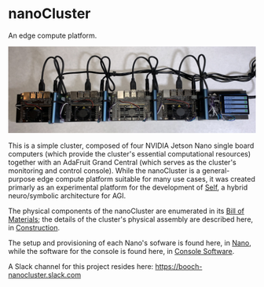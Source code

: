# nanoCluster
An edge compute platform.

<img src="/Documentation/Images/top.jpg" alt="nanoCluster">

This is a simple cluster, composed of four NVIDIA Jetson Nano single board computers (which provide the cluster's essential computational resources) together with an AdaFruit Grand Central (which serves as the cluster's monitoring and control console). While the nanoCluster is a general-purpose edge compute platform suitable for many use cases, it was created primarly as an experimental platform for the development of <a href="https://github.com/booch-self/self">Self</a>, a hybrid neuro/symbolic architecture for AGI.

The physical components of the nanoCluster are enumerated in its <a href="/Documentation/Bill%20of%20Materials.md">Bill of Materials</a>; the details of the cluster's physical assembly are described here, in <a href="/Documentation/Construction.md">Construction</a>.

The setup and provisioning of each Nano's sofware is found here, in <a href="/Documentation/Nano%20Software.md">Nano</a>, while the software for the console is found here, in <a href="/Documentation/Console%20Software.md">Console Software</a>.

A Slack channel for this project resides here: https://booch-nanocluster.slack.com
